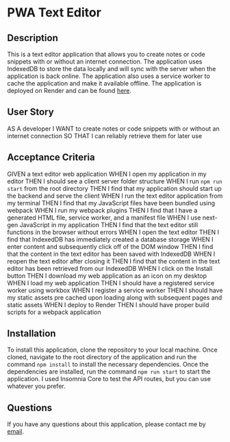 # PWA Text Editor
## Description
This is a text editor application that allows you to create notes or code snippets with or without an internet connection. The application uses IndexedDB to store the data locally and will sync with the server when the application is back online. The application also uses a service worker to cache the application and make it available offline. The application is deployed on Render and can be found [here](https://pwa-text-editor-jyq6.onrender.com/).

## User Story
AS A developer
I WANT to create notes or code snippets with or without an internet connection
SO THAT I can reliably retrieve them for later use

## Acceptance Criteria
GIVEN a text editor web application
WHEN I open my application in my editor
THEN I should see a client server folder structure
WHEN I run `npm run start` from the root directory
THEN I find that my application should start up the backend and serve the client
WHEN I run the text editor application from my terminal
THEN I find that my JavaScript files have been bundled using webpack
WHEN I run my webpack plugins
THEN I find that I have a generated HTML file, service worker, and a manifest file
WHEN I use next-gen JavaScript in my application
THEN I find that the text editor still functions in the browser without errors
WHEN I open the text editor
THEN I find that IndexedDB has immediately created a database storage
WHEN I enter content and subsequently click off of the DOM window
THEN I find that the content in the text editor has been saved with IndexedDB
WHEN I reopen the text editor after closing it
THEN I find that the content in the text editor has been retrieved from our IndexedDB
WHEN I click on the Install button
THEN I download my web application as an icon on my desktop
WHEN I load my web application
THEN I should have a registered service worker using workbox
WHEN I register a service worker
THEN I should have my static assets pre cached upon loading along with subsequent pages and static assets
WHEN I deploy to Render
THEN I should have proper build scripts for a webpack application

## Installation
To install this application, clone the repository to your local machine. Once cloned, navigate to the root directory of the application and run the command `npm install` to install the necessary dependencies. Once the dependencies are installed, run the command `npm run start` to start the application. I used Insomnia Core to test the API routes, but you can use whatever you prefer.

## Questions
If you have any questions about this application, please contact me by [email](mailto:ryanchrisenberry@outlook.com).